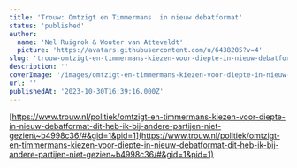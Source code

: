 ```yaml
---
title: 'Trouw: Omtzigt en Timmermans  in nieuw debatformat'
status: 'published'
author:
  name: 'Nel Ruigrok & Wouter van Atteveldt'
  picture: 'https://avatars.githubusercontent.com/u/6438205?v=4'
slug: 'trouw-omtzigt-en-timmermans-kiezen-voor-diepte-in-nieuw-debatformat'
description: ''
coverImage: '/images/omtzigt-en-timmermans-kiezen-voor-diepte-in-nieuw-debatformat-dit-heb-ik-bij-andere-partijen-niet-gezien-Q1Mj.jpeg'
url: ''
publishedAt: '2023-10-30T16:39:16.000Z'
---
```


[https://www.trouw.nl/politiek/omtzigt-en-timmermans-kiezen-voor-diepte-in-nieuw-debatformat-dit-heb-ik-bij-andere-partijen-niet-gezien\~b4998c36/#&gid=1&pid=1](https://www.trouw.nl/politiek/omtzigt-en-timmermans-kiezen-voor-diepte-in-nieuw-debatformat-dit-heb-ik-bij-andere-partijen-niet-gezien~b4998c36/#&gid=1&pid=1)

